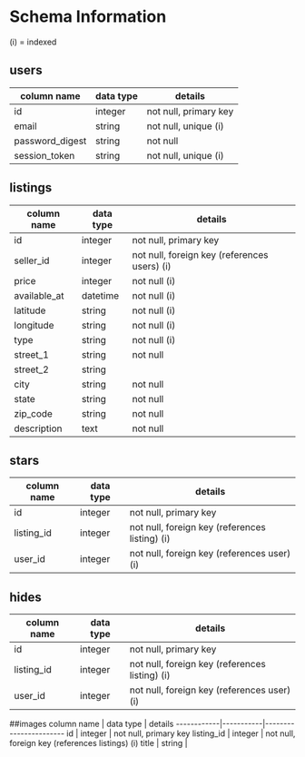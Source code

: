 # Schema Information

(i) = indexed

## users
column name     | data type | details
----------------|-----------|-----------------------
id              | integer   | not null, primary key
email           | string    | not null, unique (i)
password_digest | string    | not null
session_token   | string    | not null, unique (i)

## listings
column name | data type | details
------------|-----------|-----------------------
id          | integer   | not null, primary key
seller_id   | integer   | not null, foreign key (references users) (i)
price       | integer   | not null (i)
available_at| datetime  | not null (i)
latitude    | string    | not null (i)
longitude   | string    | not null (i)
type        | string    | not null (i)
street_1    | string    | not null
street_2    | string    |
city        | string    | not null
state       | string    | not null
zip_code    | string    | not null
description | text      | not null

## stars
column name | data type | details
------------|-----------|-----------------------
id          | integer   | not null, primary key
listing_id  | integer   | not null, foreign key (references listing) (i)
user_id     | integer   | not null, foreign key (references user) (i)

## hides
column name | data type | details
------------|-----------|-----------------------
id          | integer   | not null, primary key
listing_id  | integer   | not null, foreign key (references listing) (i)
user_id     | integer   | not null, foreign key (references user) (i)

##images
column name | data type | details
------------|-----------|-----------------------
id          | integer   | not null, primary key
listing_id  | integer   | not null, foreign key (references listings) (i)
title       | string    |
